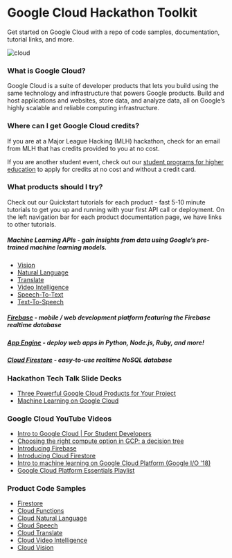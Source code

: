 # Google Cloud Hackathon Toolkit

Get started on Google Cloud with a repo of code samples, documentation, tutorial links, and more. 

<!-- https://cloud.google.com/blog/products/gcp/readers-choice-top-google-cloud-platform-stories-of-2018 -->
![cloud](https://user-images.githubusercontent.com/744973/63130880-bbd43600-bf70-11e9-91e7-0e7167771b5e.gif)

### What is Google Cloud?
Google Cloud is a suite of developer products that lets you build using the same technology and infrastructure that powers Google products. Build and host applications and websites, store data, and analyze data, all on Google’s highly scalable and reliable computing infrastructure.

### Where can I get Google Cloud credits? 
If you are at a Major League Hacking (MLH) hackathon, check for an email from MLH that has credits provided to you at no cost. 

If you are another student event, check out our [student programs for higher education](https://g.co/learncloud/programs) to apply for credits at no cost and without a credit card. 

### What products should I try?
Check out our Quickstart tutorials for each product - fast 5-10 minute tutorials to get you up and running with your first API call or deployment. On the left navigation bar for each product documentation page, we have links to other tutorials.

##### Machine Learning APIs - gain insights from data using Google’s pre-trained machine learning models.
- [Vision](https://cloud.google.com/vision/docs/quickstart-client-libraries)
- [Natural Language](https://cloud.google.com/natural-language/docs/quickstart-client-libraries)
- [Translate](https://cloud.google.com/translate/docs/quickstart-client-libraries)
- [Video Intelligence](https://cloud.google.com/video-intelligence/docs/quickstart-client-libraries)
- [Speech-To-Text](https://cloud.google.com/speech-to-text/docs/quickstart-client-libraries)
- [Text-To-Speech](https://cloud.google.com/text-to-speech/docs/quickstart-client-libraries)

##### [Firebase](https://firebase.google.com) - mobile / web development platform featuring the Firebase realtime database
##### [App Engine](https://cloud.google.com/appengine/docs) - deploy web apps in Python, Node.js, Ruby, and more!
##### [Cloud Firestore](https://cloud.google.com/firestore/docs/quickstart-servers) - easy-to-use realtime NoSQL database

### Hackathon Tech Talk Slide Decks

- [Three Powerful Google Cloud Products for Your Project](https://github.com/GoogleCloudPlatform/hackathon-toolkit/blob/master/tech-talks/Three%20Powerful%20Google%20Cloud%20Products%20for%20Your%20Project.pdf)
- [Machine Learning on Google Cloud](https://github.com/GoogleCloudPlatform/hackathon-toolkit/blob/master/tech-talks/Machine%20Learning%20on%20Google%20Cloud.pdf)

### Google Cloud YouTube Videos

- [Intro to Google Cloud | For Student Developers](https://www.youtube.com/watch?v=5RGyepqiEGw)
- [Choosing the right compute option in GCP: a decision tree](https://www.youtube.com/watch?v=2tLXKCgqwLY)
- [Introducing Firebase](https://www.youtube.com/watch?v=O17OWyx08Cg&list=PLl-K7zZEsYLm7CPS0xf-7E7EF3AFxWRCW)
- [Introducing Cloud Firestore](https://www.youtube.com/watch?v=QcsAb2RR52c)
- [Intro to machine learning on Google Cloud Platform (Google I/O '18)](https://www.youtube.com/watch?v=gVz9jKE_9iU)
- [Google Cloud Platform Essentials Playlist](https://www.youtube.com/playlist?list=PLIivdWyY5sqKh1gDR0WpP9iIOY00IE0xL)

### Product Code Samples

- [Firestore](firestore/README.md)
- [Cloud Functions](functions/README.md)
- [Cloud Natural Language](language/README.md)
- [Cloud Speech](speech/README.md)
- [Cloud Translate](translate/README.md)
- [Cloud Video Intelligence](video/README.md)
- [Cloud Vision](vision/README.md)
